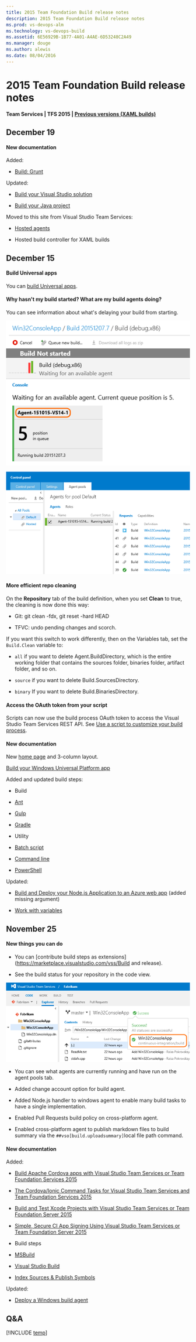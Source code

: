 ```yaml
---
title: 2015 Team Foundation Build release notes
description: 2015 Team Foundation Build release notes
ms.prod: vs-devops-alm
ms.technology: vs-devops-build
ms.assetid: 6E56929B-1B77-4A01-A4AE-6D53248C2A49
ms.manager: douge
ms.author: alewis
ms.date: 08/04/2016
---
```


# 2015 Team Foundation Build release notes

**Team Services | TFS 2015 | [Previous versions (XAML builds)](http://msdn.microsoft.com/library/ms181709%28v=vs.120%29.aspx)**

## December 19

#### New documentation

Added:

* [Build: Grunt](../steps/build/grunt.md)

Updated:

* [Build your Visual Studio solution](../apps/get-started/dot-net.md)

* [Build your Java project](../apps/get-started/java-maven.md)

Moved to this site from Visual Studio Team Services:

* [Hosted agents](../concepts/agents/hosted.md)

* Hosted build controller for XAML builds

## December 15

#### Build Universal apps

You can [build Universal apps](../apps/windows/universal.md).

#### Why hasn't my build started? What are my build agents doing?

You can see information about what's delaying your build from starting.

![build waiting for an agent](_img/2015/12/build-waiting-for-an-agent.png)

![build agent pools tab with status information](_img/2015/12/build-agent-pools-tab-with-status-information.png)

#### More efficient repo cleaning

On the **Repository** tab of the build definition, when you set **Clean** to true, the cleaning is now done this way:

 * Git: git clean -fdx, git reset -hard HEAD

 * TFVC: undo pending changes and scorch.

If you want this switch to work differently, then on the Variables tab, set the ```Build.Clean``` variable to:

* ```all``` if you want to delete Agent.BuildDirectory, which is the entire working folder that contains the sources folder, binaries folder, artifact folder, and so on.

* ```source``` if you want to delete Build.SourcesDirectory.

* ```binary``` If you want to delete Build.BinariesDirectory.

#### Access the OAuth token from your script

Scripts can now use the build process OAuth token to access the Visual Studio Team Services REST API. See [Use a script to customize your build process](../scripts/index.md).

#### New documentation

New [home page](../overview.md) and 3-column layout.

[Build your Windows Universal Platform app](../apps/windows/universal.md)

Added and updated build steps:

* Build

 - [Ant](../steps/build/ant.md)

 - [Gulp](../steps/build/gulp.md)

 - [Gradle](../steps/build/gradle.md)

* Utility

 - [Batch script](../steps/utility/batch-script.md)

 - [Command line](../steps/utility/command-line.md)

 - [PowerShell](../steps/utility/powershell.md)

Updated:

* [Build and Deploy your Node.js Application to an Azure web app](../apps/nodejs/nodejs-to-azure.md) (added missing argument)

* [Work with variables](../define/variables.md)


## November 25

#### New things you can do

* You can [contribute build steps as extensions](https://marketplace.visualstudio.com/vss/Build and release).

* See the build status for your repository in the code view.

 ![build status in code tab](_img/2015/11/build-status-in-code-tab.png)

* You can see what agents are currently running and have run on the agent pools tab.

* Added change account option for build agent.

* Added Node.js handler to windows agent to enable many build tasks to have a single implementation.

* Enabled Pull Requests build policy on cross-platform agent.

* Enabled cross-platform agent to publish markdown files to build summary via the ```##vso[build.uploadsummary]```local file path command.

#### New documentation

Added:

* [Build Apache Cordova apps with Visual Studio Team Services or Team Foundation Services 2015](../apps/mobile/cordova-build.md)

* [The Cordova/Ionic Command Tasks for Visual Studio Team Services and Team Foundation Services 2015](../apps/mobile/cordova-command.md)

* [Build and Test Xcode Projects with Visual Studio Team Services or Team Foundation Server 2015](../apps/mobile/xcode-ios.md)

* [Simple, Secure CI App Signing Using Visual Studio Team Services or Team Foundation Server 2015](../apps/mobile/secure-certs.md)

* Build steps

 - [MSBuild](../steps/build/msbuild.md)

 - [Visual Studio Build](../steps/build/visual-studio-build.md)

 - [Index Sources & Publish Symbols](../steps/build/index-sources-publish-symbols.md)

Updated:

* [Deploy a Windows build agent](../actions/agents/v1-windows.md)

## Q&A

<!-- BEGINSECTION class="md-qanda" -->

[!INCLUDE [temp](../_shared/qa-versions.md)]

<!-- ENDSECTION -->
